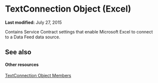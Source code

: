 
# TextConnection Object (Excel)

 **Last modified:** July 27, 2015

Contains Service Contract settings that enable Microsoft Excel to connect to a Data Feed data source.

## See also


#### Other resources


 [TextConnection Object Members](6c3c1c87-9b23-f26f-376e-98acaca025e7.md)
